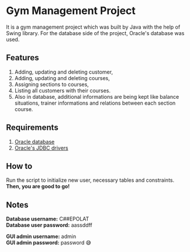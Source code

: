 # Gym Management Project
It is a gym management project which was built by Java with the help of Swing library. For the database side of the project, Oracle's
database was used.  

## Features
1. Adding, updating and deleting customer,
2. Adding, updating and deleting courses,
3. Assigning sections to courses,
4. Listing all customers with their courses.
5. Also in database, additional informations
are being kept like balance situations, trainer
informations and relations between each section
course.

## Requirements
1. [Oracle database](https://www.oracle.com/downloads/)
2. [Oracle's JDBC drivers](https://www.oracle.com/technetwork/database/application-development/jdbc/downloads/index.html)

## How to
Run the script to initialize new user, necessary tables and constraints.  
**Then, you are good to go!**

## Notes
**Database username:**      C##EPOLAT  
**Database user password:** aassddff  
  
**GUI admin username:**     admin  
**GUI admin password:**     password :sweat_smile:
